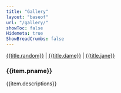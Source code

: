 ```yaml
---
title: "Gallery"
layout: "baseof"
url: "/gallery/"
showToc: false
Hidemeta: true
ShowBreadCrumbs: false
---
```


<!-- <script src="https://unpkg.com/vue@next"></script> -->

<script src="/src/vue.global.prod.js"></script>
<link rel="stylesheet" href="/src/index.css">
<script src="/src/main.js"   type="module"></script>
<body>
<div id="app">
  <div class="navbar" v-cloak>
    <span><a href="/gallery/" class="active-link">{{title.random}}</a></span>
    |
    <span><a href="/dame/">{{title.dame}}</a></span>
    | 
    <span><a href="/jane-works/">{{title.jane}}</a></span>
    <br>
  </div>
  <transition name="spinner" mode="out-in">
      <div class="spinner" v-show="isLoading">
          <div class="lds-roller">
            <div></div>
            <div></div>
            <div></div>
            <div></div>
            <div></div>
            <div></div>
            <div></div>
            <div></div>
          </div>
      </div>
  </transition>
  <div class="container" v-cloak>
      <div class="wrapper" v-for="item in imgSrc">
        <img 
            :src="item.linkAdd" :alt="item.altText" :key="item.id"
            @click.prevent="currentShow(item.linkAdd)"
            @load="loaded"
            />
        <div class="caps" v-cloak>
            <h3>{{item.pname}}</h3>
            <span>{{item.descriptions}}</span>
        </div>
      </div>
  </div>
  <transition name="popup" @click="closeImg" >
    <div 
        v-if="maskOn" 
        :class="maskOn?'mask':''" 
        @click="closeImg"  >
        <img :src="currentImg" alt="">
    </div>
  </transition>


</div>
</body>
